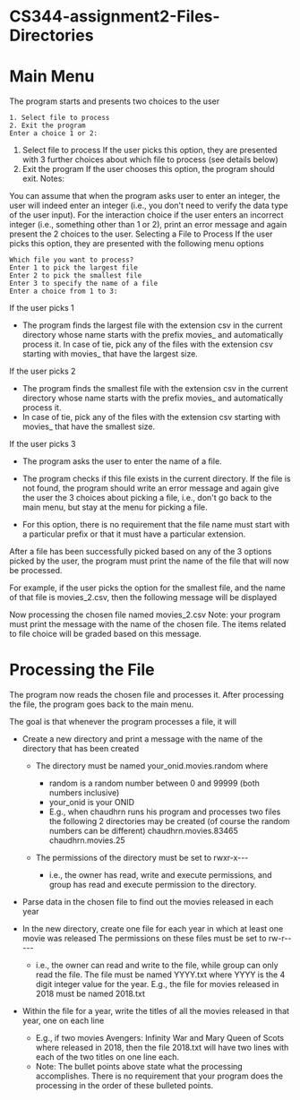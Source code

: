 # CS344-assignment2-Files-Directories

# Main Menu
The program starts and presents two choices to the user

```
1. Select file to process
2. Exit the program
Enter a choice 1 or 2:
```
1. Select file to process
If the user picks this option, they are presented with 3 further choices about which file to process (see details below)
2. Exit the program
If the user chooses this option, the program should exit.
Notes:

You can assume that when the program asks user to enter an integer, the user will indeed enter an integer (i.e., you don't need to verify the data type of the user input).
For the interaction choice if the user enters an incorrect integer (i.e., something other than 1 or 2), print an error message and again present the 2 choices to the user.
Selecting a File to Process
If the user picks this option, they are presented with the following menu options

```
Which file you want to process?
Enter 1 to pick the largest file
Enter 2 to pick the smallest file
Enter 3 to specify the name of a file
Enter a choice from 1 to 3:
```
If the user picks 1

* The program finds the largest file with the extension csv in the current directory whose name starts with the prefix movies_ and automatically process it.
In case of tie, pick any of the files with the extension csv starting with movies_ that have the largest size.

If the user picks 2

* The program finds the smallest file with the extension csv in the current directory whose name starts with the prefix movies_ and automatically process it.
* In case of tie, pick any of the files with the extension csv starting with movies_ that have the smallest size.

If the user picks 3

* The program asks the user to enter the name of a file.

* The program checks if this file exists in the current directory. If the file is not found, the program should write an error message and again give the user the 3 choices about picking a file, i.e., don't go back to the main menu, but stay at the menu for picking a file.
* For this option, there is no requirement that the file name must start with a particular prefix or that it must have a particular extension.

After a file has been successfully picked based on any of the 3 options picked by the user, the program must print the name of the file that will now be processed.

For example, if the user picks the option for the smallest file, and the name of that file is movies_2.csv, then the following message will be displayed

Now processing the chosen file named movies_2.csv
Note: your program must print the message with the name of the chosen file. The items related to file choice will be graded based on this message.

# Processing the File

The program now reads the chosen file and processes it. After processing the file, the program goes back to the main menu.

The goal is that whenever the program processes a file, it will

* Create a new directory and print a message with the name of the directory that has been created
  * The directory must be named your_onid.movies.random where
    *  random is a random number between 0 and 99999 (both numbers inclusive)
    * your_onid is your ONID
    * E.g., when chaudhrn runs his program and processes two files the following 2 directories may be created (of course the random numbers can be different)
chaudhrn.movies.83465
chaudhrn.movies.25

  * The permissions of the directory must be set to rwxr-x---
    * i.e., the owner has read, write and execute permissions, and group has read and execute permission to the directory.
* Parse data in the chosen file to find out the movies released in each year

* In the new directory, create one file for each year in which at least one movie was released
The permissions on these files must be set to rw-r-----
  * i.e., the owner can read and write to the file, while group can only read the file.
The file must be named YYYY.txt where YYYY is the 4 digit integer value for the year.
E.g., the file for movies released in 2018 must be named 2018.txt
* Within the file for a year, write the titles of all the movies released in that year, one on each line
  * E.g., if two movies Avengers: Infinity War and Mary Queen of Scots where released in 2018, then the file 2018.txt will have two lines with each of the two titles on one line each.
  * Note: The bullet points above state what the processing accomplishes. There is no requirement that your program does the processing in the order of these bulleted points.
